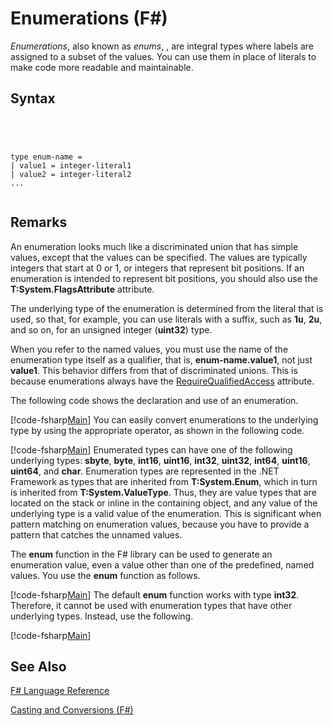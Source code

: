 # Enumerations (F#)

*Enumerations*, also known as *enums*, , are integral types where labels are assigned to a subset of the values. You can use them in place of literals to make code more readable and maintainable.


## Syntax



```




type enum-name =
| value1 = integer-literal1
| value2 = integer-literal2
...


```





## Remarks
An enumeration looks much like a discriminated union that has simple values, except that the values can be specified. The values are typically integers that start at 0 or 1, or integers that represent bit positions. If an enumeration is intended to represent bit positions, you should also use the **T:System.FlagsAttribute** attribute.

The underlying type of the enumeration is determined from the literal that is used, so that, for example, you can use literals with a suffix, such as **1u**, **2u**, and so on, for an unsigned integer (**uint32**) type.

When you refer to the named values, you must use the name of the enumeration type itself as a qualifier, that is, **enum-name.value1**, not just **value1**. This behavior differs from that of discriminated unions. This is because enumerations always have the [RequireQualifiedAccess](http://msdn.microsoft.com/en-us/library/8b9b6ade-0471-4413-ac5d-638cd0de5f15) attribute.

The following code shows the declaration and use of an enumeration.

[!code-fsharp[Main](snippets/fslangref1/snippet2101.fs)]
    You can easily convert enumerations to the underlying type by using the appropriate operator, as shown in the following code.

[!code-fsharp[Main](snippets/fslangref1/snippet2102.fs)]
    Enumerated types can have one of the following underlying types: **sbyte**, **byte**, **int16**, **uint16**, **int32**, **uint32**, **int64**, **uint16**, **uint64**, and **char**. Enumeration types are represented in the .NET Framework as types that are inherited from **T:System.Enum**, which in turn is inherited from **T:System.ValueType**. Thus, they are value types that are located on the stack or inline in the containing object, and any value of the underlying type is a valid value of the enumeration. This is significant when pattern matching on enumeration values, because you have to provide a pattern that catches the unnamed values.

The **enum** function in the F# library can be used to generate an enumeration value, even a value other than one of the predefined, named values. You use the **enum** function as follows.

[!code-fsharp[Main](snippets/fslangref1/snippet2103.fs)]
    The default **enum** function works with type **int32**. Therefore, it cannot be used with enumeration types that have other underlying types. Instead, use the following.

[!code-fsharp[Main](snippets/fslangref1/snippet2104.fs)]
    
## See Also
[F&#35; Language Reference](FSharp-Language-Reference.md)

[Casting and Conversions &#40;F&#35;&#41;](Casting-and-Conversions-%5BFSharp%5D.md)


